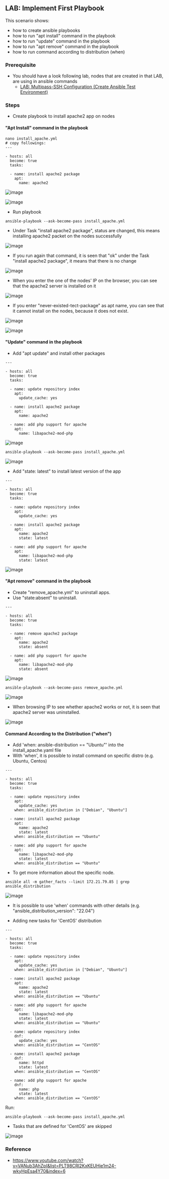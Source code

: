 ## LAB: Implement First Playbook

This scenario shows:
- how to create ansible playbooks
- how to run "apt install" command in the playbook
- how to run "update" command in the playbook
- how to run "apt remove" command in the playbook
- how to run command according to distribution (when)

### Prerequisite

- You should have a look following lab, nodes that are created in that LAB, are using in ansible commands
  - [LAB: Multipass-SSH Configuration (Create Ansible Test Environment)](https://github.com/gulyaeve/ansible_labs/blob/main/Multipass-SSH-Configuration.md)

### Steps

- Create playbook to install apache2 app on nodes

#### "Apt Install" command in the playbook

``` 
nano install_apache.yml
# copy followings:
---

- hosts: all
  become: true
  tasks:

  - name: install apache2 package
    apt:
      name: apache2
``` 

![image](https://user-images.githubusercontent.com/10358317/201101204-780321bf-57b7-450b-89e9-1c5d6deb5e39.png)

![image](https://user-images.githubusercontent.com/10358317/201100926-480de972-078e-4541-9f06-30b625c71585.png)

- Run playbook

``` 
ansible-playbook --ask-become-pass install_apache.yml
``` 

- Under Task "install apache2 package", status are changed, this means installing apache2 packet on the nodes successfully

![image](https://user-images.githubusercontent.com/10358317/201101843-efc4262d-5506-404e-b505-0d91131154df.png)

- If you run again that command, it is seen that "ok" under the Task "install apache2 package", it means that there is no change

![image](https://user-images.githubusercontent.com/10358317/201102379-69fe5e2b-7793-421d-add0-25d88b19b969.png)

- When you enter the one of the nodes' IP on the browser, you can see that the apache2 server is installed on it

![image](https://user-images.githubusercontent.com/10358317/201103096-a62b7d08-1208-485f-8bd4-de5b5c7b1e06.png)

- If you enter "never-existed-tect-package" as apt name, you can see that it cannot install on the nodes, because it does not exist.

![image](https://user-images.githubusercontent.com/10358317/201104092-7a38235c-1a48-4f16-8c2e-9269be6d7faa.png)

![image](https://user-images.githubusercontent.com/10358317/201103961-7a10a711-d6e4-4aac-b05c-f5d5172f25ad.png)

#### "Update" command in the playbook

- Add "apt update" and install other packages

``` 
---

- hosts: all
  become: true
  tasks:

  - name: update repository index
    apt:
      update_cache: yes

  - name: install apache2 package
    apt:
      name: apache2

  - name: add php support for apache
    apt:
      name: libapache2-mod-php
``` 

![image](https://user-images.githubusercontent.com/10358317/201105158-4b3e598b-0726-444f-8844-ee99fc8f8d82.png)

``` 
ansible-playbook --ask-become-pass install_apache.yml
``` 

![image](https://user-images.githubusercontent.com/10358317/201105473-2697a57a-4334-484f-97d9-501452007259.png)

- Add "state: latest" to install latest version of the app

``` 
---

- hosts: all
  become: true
  tasks:

  - name: update repository index
    apt:
      update_cache: yes

  - name: install apache2 package
    apt:
      name: apache2
      state: latest

  - name: add php support for apache
    apt:
      name: libapache2-mod-php
      state: latest
```

![image](https://user-images.githubusercontent.com/10358317/201106278-537221bf-878a-4ee3-b211-83e9e52e252f.png)

#### "Apt remove" command in the playbook

- Create "remove_apache.yml" to uninstall apps.
- Use "state:absent" to uninstall.

``` 
---

- hosts: all
  become: true
  tasks:

  - name: remove apache2 package
    apt:
      name: apache2
      state: absent

  - name: add php support for apache
    apt:
      name: libapache2-mod-php
      state: absent
```

![image](https://user-images.githubusercontent.com/10358317/201107052-4e2c2d50-d7e7-44dd-8352-bd91f7e7be6b.png)

``` 
ansible-playbook --ask-become-pass remove_apache.yml
``` 

![image](https://user-images.githubusercontent.com/10358317/201107516-ff2b2337-a01c-401d-af0a-177ac38c58c7.png)

- When browsing IP to see whether apache2 works or not, it is seen that apache2 server was uninstalled.

![image](https://user-images.githubusercontent.com/10358317/201107771-df10bf6e-367c-4235-a779-2703958b8774.png)

#### Command According to the Distribution ("when")

- Add 'when: ansible-distribution == "Ubuntu"' into the install_apache.yaml file
- With 'when', it is possible to install command on specific distro (e.g. Ubuntu, Centos)

``` 
---

- hosts: all
  become: true
  tasks:

  - name: update repository index
    apt:
      update_cache: yes
    when: ansible_distribution in ["Debian", "Ubuntu"]

  - name: install apache2 package
    apt:
      name: apache2
      state: latest
    when: ansible_distribution == "Ubuntu"

  - name: add php support for apache
    apt:
      name: libapache2-mod-php
      state: latest
    when: ansible_distribution == "Ubuntu"
```
- To get more information about the specific node. 

```
ansible all -m gather_facts --limit 172.21.79.85 | grep ansible_distribution
```

![image](https://user-images.githubusercontent.com/10358317/201655623-98733d68-3624-48a1-8589-d6ec62bbf7aa.png)

- It is possible to use 'when' commands with other details (e.g. "ansible_distribution_version": "22.04")

- Adding new tasks for 'CentOS' distribution

```
---

- hosts: all
  become: true
  tasks:

  - name: update repository index
    apt:
      update_cache: yes
    when: ansible_distribution in ["Debian", "Ubuntu"]

  - name: install apache2 package
    apt:
      name: apache2
      state: latest
    when: ansible_distribution == "Ubuntu"

  - name: add php support for apache
    apt:
      name: libapache2-mod-php
      state: latest
    when: ansible_distribution == "Ubuntu"

  - name: update repository index
    dnf:
      update_cache: yes
    when: ansible_distribution == "CentOS"

  - name: install apache2 package
    dnf:
      name: httpd
      state: latest
    when: ansible_distribution == "CentOS"

  - name: add php support for apache
    dnf:
      name: php
      state: latest
    when: ansible_distribution == "CentOS"
```
Run: 
``` 
ansible-playbook --ask-become-pass install_apache.yml
``` 
- Tasks that are defined for 'CentOS' are skipped

![image](https://user-images.githubusercontent.com/10358317/201657035-511cf7aa-8b17-4f87-95f9-4ea8d2772b1d.png)


### Reference

- https://www.youtube.com/watch?v=VANub3AhZpI&list=PLT98CRl2KxKEUHie1m24-wkyHpEsa4Y70&index=6
